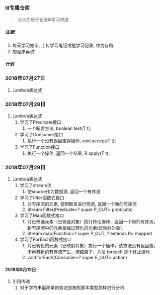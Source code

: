 ### lil专属仓库

> 此仓库用于记录lil学习进度

##### 注意!
1. 每天学习完毕, 上传学习笔记或是学习记录, 作为存档.
2. 想起来再说!

##### 计划

### 2018年07月27日

1. Lambda表达式

### 2018年07月28日
1. Lambda表达式
    1. 学习了Predicate接口
        1. 一个断言方法, boolean test(T t);
    2. 学习了Consumer接口
        1. 执行一个没有返回值得操作, void accept(T t);
    3. 学习了Function接口
        1. 执行一个操作, 返回一个结果, R apply(T t);
        
### 2018年07月29日
1. Lambda表达式
    1. 学习了stream流
        1. 使source作为数据源, 返回一个有序流
    2. 学习了filter函数式接口
        1. 对有序流的元素, 使用断言进行筛选, 返回一个新的有序流
        2. Stream Filter(Predicate<? super P_OUT> predicate)
    3. 学习了Map函数式接口
        1. 对已筛选元素（已筛选对象）执行转化操作，返回一个新的有序流，
           新有序流中的元素是经过转化的元素(已映射对象).
        2. Stream map(Function<? super P_OUT, ? extends R> mapper)
    4. 学习了ForEach函数式接口
        1. 对已转化的元素（已映射对象）执行一个操作，该方法没有返回值，
           不再有新的有序流产生，流结束了，方法 foreach 是个终止操作.
        2. void forEach(Consumer<? super E_OUT> action)
        
#### 2018年8月12日
1. 引用传递
    1. 对于字符串最简单的做法是按照基本类型那样进行分析